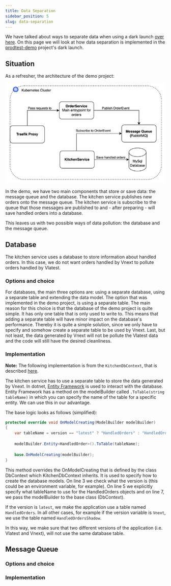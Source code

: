 ```yaml
---
title: Data Separation
sidebar_position: 5
slug: data-separation
---
```


We have talked about ways to separate data when using a dark launch [over here](/tip-basics/dark-launch/data-separation). On this page we will look at how data separation is implemented in the [prodtest-demo](https://github.com/brdv/prodtest-demo) project's dark launch.

## Situation

As a refresher, the architecture of the demo project:

![demo project architecture](./img/components-overview.png)

In the demo, we have two main components that store or save data: the message queue and the database. The kitchen service publishes new orders onto the message queue. The kitchen service is subscribe to the queue that those messages are published to and - after preparing - will save handled orders into a database.

This leaves us with two possible ways of data pollution: the database and the message queue.

## Database

The kitchen service uses a database to store information about handled orders. In this case, we do not want orders handled by Vnext to pollute orders handled by Vlatest.

### Options and choice

For databases, the main three options are: using a separate database, using a separate table and extending the data model. The option that was implemented in the demo project, is using a separate table. The main reason for this choice is that the database of the demo project is quite simple. It has only one table that is only used to write to. This means that adding a separate table will have minor impact on the database's performance. Thereby it is quite a simple solution, since we only have to specify and somehow create a separate table to be used by Vnext. Last, but not least, the data generated by Vnext will not be pollute the Vlatest data and the code will still have the desired cleanliness.

### Implementation

**Note:** The following implementation is from the `KitchenDbContext`, that is described [here](./kitchen-service.md).

The kitchen service has to use a separate table to store the data generated by Vnext. In dotnet, [Entity Framework](https://learn.microsoft.com/en-us/ef/) is used to interact with the database. Entity Framework has a method on the modelBuilder called `.ToTable(string tableName)` in which you can specify the name of the table for a specific entity. We can use this in our advantage.

The base logic looks as follows (simplified):

```csharp showLineNumbers
protected override void OnModelCreating(ModelBuilder modelBuilder)
{
    var tableName = version == "latest" ? "HandledOrders" : "HandledOrdersShadow";

    modelBuilder.Entity<HandledOrder>().ToTable(tableName);

    base.OnModelCreating(modelBuilder);
}
```

This method overrides the OnModelCreating that is defined by the class DbContext which KitchenDbContext inherits. It is used to specify how to create the database models. On line 3 we check what the version is (this could be an environment variable, for example). On line 5 we explicitly specify what tableName to use for the HandledOrders objects and on line 7, we pass the modelBuilder to the base class (DbContext).

If the version is `latest`, we make the application use a table named `HandledOrders`. In all other cases, for example if the version variable is `Vnext`, we use the table named `HandledOrdersShadow`.

In this way, we make sure that two different versions of the application (i.e. Vlatest and Vnext), will not use the same database table.

## Message Queue

### Options and choice

### Implementation
